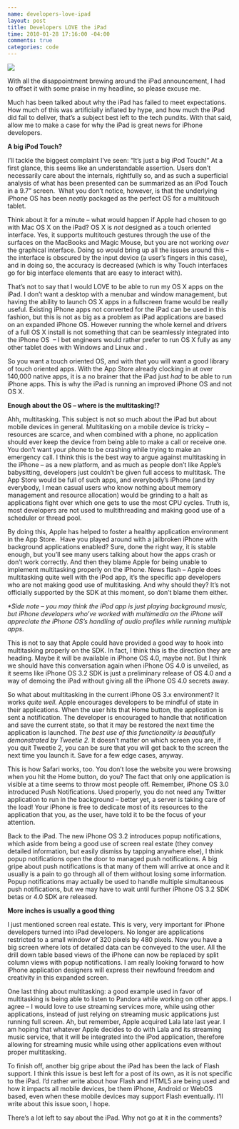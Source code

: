 ```yaml
--- 
name: developers-love-ipad
layout: post
title: Developers LOVE the iPad
time: 2010-01-28 17:16:00 -04:00
comments: true
categories: code
---
```

![](ipadlove.png)

With all the disappointment brewing around the iPad announcement, I had to offset it with some praise in my headline, so please excuse me.

Much has been talked about why the iPad has failed to meet expectations. How much of this was artificially inflated by hype, and how much the iPad did fail to deliver, that’s a subject best left to the tech pundits. With that said, allow me to make a case for why the iPad is great news for iPhone developers.

**A big iPod Touch?**

I’ll tackle the biggest complaint I’ve seen: “It’s just a big iPod Touch!” At a first glance, this seems like an understandable assertion. Users don’t necessarily care about the internals, rightfully so, and as such a superficial analysis of what has been presented can be summarized as an iPod Touch in a 9.7” screen.  What you don’t notice, however, is that the underlying iPhone OS has been _neatly_ packaged as the perfect OS for a multitouch tablet.

Think about it for a minute – what would happen if Apple had chosen to go with Mac OS X on the iPad? OS X is _not_ designed as a touch oriented interface. Yes, it supports multitouch gestures through the use of the surfaces on the MacBooks and Magic Mouse, but you are not working _over_ the graphical interface. Doing so would bring up all the issues around this – the interface is obscured by the input device (a user’s fingers in this case), and in doing so, the accuracy is decreased (which is why Touch interfaces go for big interface elements that are easy to interact with).

That’s not to say that I would LOVE to be able to run my OS X apps on the iPad. I don’t want a desktop with a menubar and window management, but having the ability to launch OS X apps in a fullscreen frame would be really useful. Existing iPhone apps not converted for the iPad can be used in this fashion, but this is not as big as a problem as iPad applications are based on an expanded iPhone OS. However running the whole kernel and drivers of a full OS X install is not something that can be seamlessly integrated into the iPhone OS  – I bet engineers would rather prefer to run OS X fully as any other tablet does with Windows and Linux and <insert your favorite OS>.

So you want a touch oriented OS, and with that you will want a good library of touch oriented apps. With the App Store already clocking in at over 140,000 native apps, it is a no brainer that the iPad just _had_ to be able to run iPhone apps. This is why the iPad is running an improved iPhone OS and not OS X.

**Enough about the OS – where is the multitasking!?**

Ahh, multitasking. This subject is not so much about the iPad but about mobile devices in general. Multitasking on a mobile device is tricky – resources are scarce, and when combined with a phone, no application should ever keep the device from being able to make a call or receive one. You don’t want your phone to be crashing while trying to make an emergency call. I think this is the best way to argue against multitasking in the iPhone – as a new platform, and as much as people don’t like Apple’s babysitting, developers just couldn’t be given full access to multitask. The App Store would be full of such apps, and everybody’s iPhone (and by everybody, I mean casual users who know nothing about memory management and resource allocation) would be grinding to a halt as applications fight over which one gets to use the most CPU cycles. Truth is, most developers are not used to multithreading and making good use of a scheduler or thread pool.

By doing this, Apple has helped to foster a healthy application environment in the App Store.  Have you played around with a jailbroken iPhone with background applications enabled? Sure, done the right way, it is stable enough, but you’ll see many users talking about how the apps crash or don’t work correctly. And then they blame Apple for being unable to implement multitasking properly on the iPhone. News flash – Apple does multitasking quite well with the iPod app, it’s the specific app developers who are not making good use of multitasking. And why should they? It’s not officially supported by the SDK at this moment, so don’t blame them either.

_*Side note – you may think the iPod app is just playing background music, but iPhone developers who’ve worked with multimedia on the iPhone will appreciate the iPhone OS’s handling of audio profiles while running multiple apps._

This is not to say that Apple could have provided a good way to hook into multitasking properly on the SDK. In fact, I think this is the direction they are heading. Maybe it will be available in iPhone OS 4.0, maybe not. But I think we should have this conversation again when iPhone OS 4.0 is unveiled, as it seems like iPhone OS 3.2 SDK is just a preliminary release of OS 4.0 and a way of demoing the iPad without giving all the iPhone OS 4.0 secrets away.

So what about multitasking in the current iPhone OS 3.x environment? It works _quite well._ Apple encourages developers to be mindful of state in their applications. When the user hits that Home button, the application is sent a notification. The developer is encouraged to handle that notification and save the current state, so that it may be restored the next time the application is launched. _The best use of this functionality is beautifully demonstrated by Tweetie 2._ It doesn’t matter on which screen you are, if you quit Tweetie 2, you can be sure that you will get back to the screen the next time you launch it. Save for a few edge cases, anyway.

This is how Safari works, too. You don’t lose the website you were browsing when you hit the Home button, do you? The fact that only one application is visible at a time seems to throw most people off. Remember, iPhone OS 3.0 introduced Push Notifications. Used properly, you do not need any Twitter application to run in the background – better yet, a server is taking care of the load! Your iPhone is free to dedicate most of its resources to the application that you, as the user, have told it to be the focus of your attention.

Back to the iPad. The new iPhone OS 3.2 introduces popup notifications, which aside from being a good use of screen real estate (they convey detailed information, but easily dismiss by tapping anywhere else), I think popup notifications open the door to managed push notifications. A big gripe about push notifications is that many of them will arrive at once and it usually is a pain to go through all of them without losing some information. Popup notifications may actually be used to handle multiple simultaneous push notifications, but we may have to wait until further iPhone OS 3.2 SDK betas or 4.0 SDK are released.

**More inches is usually a good thing**

I just mentioned screen real estate. This is very, very important for iPhone developers turned into iPad developers. No longer are applications restricted to a small window of 320 pixels by 480 pixels. Now you have a big screen where lots of detailed data can be conveyed to the user. All the drill down table based views of the iPhone can now be replaced by split column views with popup notifications. I am really looking forward to how iPhone application designers will express their newfound freedom and creativity in this expanded screen.

One last thing about multitasking: a good example used in favor of multitasking is being able to listen to Pandora while working on other apps. I agree – I would love to use streaming services more, while using other applications, instead of just relying on streaming music applications just running full screen. Ah, but remember, Apple acquired Lala late last year. I am hoping that whatever Apple decides to do with Lala and its streaming music service, that it will be integrated into the iPod application, therefore allowing for streaming music while using other applications even without proper multitasking.

To finish off, another big gripe about the iPad has been the lack of Flash support. I think this issue is best left for a post of its own, as it is not specific to the iPad. I’d rather write about how Flash and HTML5 are being used and how it impacts all mobile devices, be them iPhone, Android or WebOS based, even when these mobile devices may support Flash eventually. I’ll write about this issue soon, I hope.

There’s a lot left to say about the iPad. Why not go at it in the comments?
